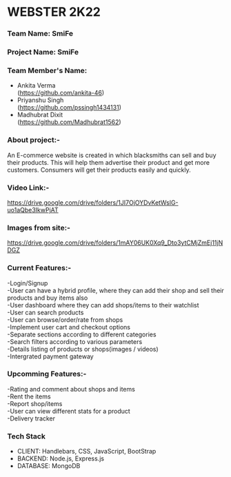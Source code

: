 # WEBSTER 2K22
### Team Name: SmiFe

### Project Name: SmiFe

### Team Member's Name:

- Ankita Verma\
(https://github.com/ankita-46)
- Priyanshu Singh\
(https://github.com/pssingh1434131)
- Madhubrat Dixit\
(https://github.com/Madhubrat1562)

### About project:-
An E-commerce website is created in which blacksmiths can sell and buy their products. This will help them advertise their product and get more customers. Consumers will get their products easily and quickly. 

### Video Link:-
https://drive.google.com/drive/folders/1JI7OjOYDvKetWslG-uo1aQbe3IkwPjAT

### Images from site:-
https://drive.google.com/drive/folders/1mAY06UK0Xq9_Dto3ytCMjZmEj11jNDGZ

### Current Features:-

-Login/Signup \
-User can have a hybrid profile, where they can add their shop and sell their products and buy items also\
-User dashboard where they can add shops/items to their watchlist\
-User can search products\
-User can browse/order/rate from shops\
-Implement user cart and checkout options\
-Separate sections according to different categories\
-Search filters according to various parameters\
-Details listing of products or shops(images / videos)\
-Intergrated payment gateway

### Upcomming Features:-
-Rating and comment about shops and items\
-Rent the items\
-Report shop/items\
-User can view different stats for a product\
-Delivery tracker

### Tech Stack
* CLIENT:  Handlebars, CSS, JavaScript, BootStrap
* BACKEND:  Node.js, Express.js
* DATABASE:  MongoDB